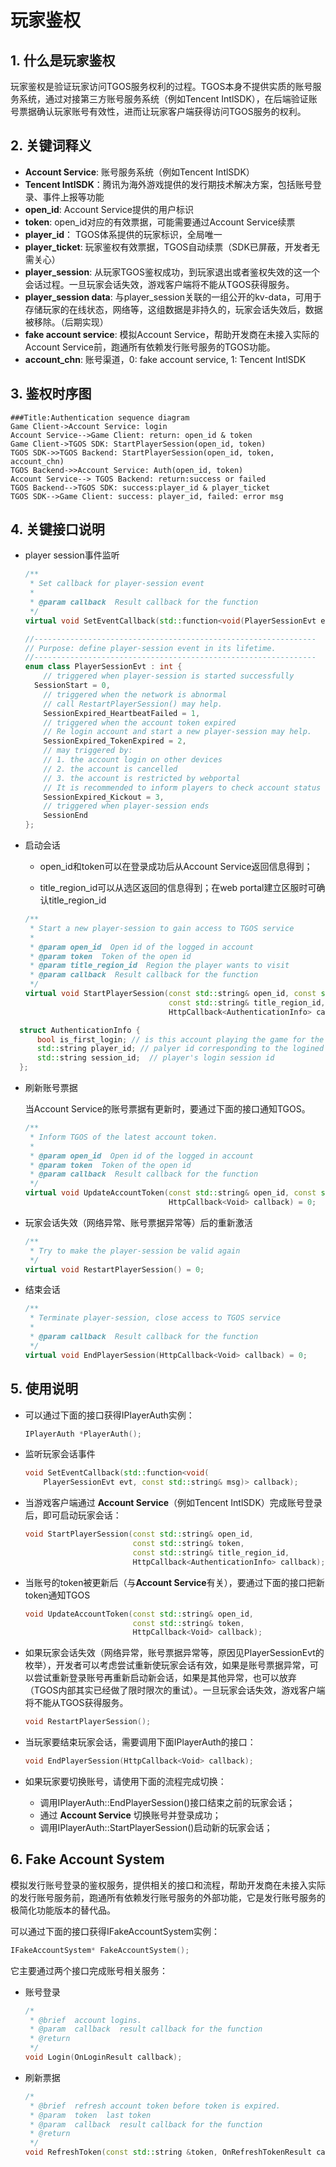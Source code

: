 # 玩家鉴权

## 1. 什么是玩家鉴权

玩家鉴权是验证玩家访问TGOS服务权利的过程。TGOS本身不提供实质的账号服务系统，通过对接第三方账号服务系统（例如Tencent IntlSDK），在后端验证账号票据确认玩家账号有效性，进而让玩家客户端获得访问TGOS服务的权利。

## 2. 关键词释义

- **Account Service**: 账号服务系统（例如Tencent IntlSDK）
- **Tencent IntlSDK**：腾讯为海外游戏提供的发行期技术解决方案，包括账号登录、事件上报等功能
- **open_id**: Account Service提供的用户标识
- **token**: open_id对应的有效票据，可能需要通过Account Service续票
- **player_id**： TGOS体系提供的玩家标识，全局唯一
- **player_ticket**: 玩家鉴权有效票据，TGOS自动续票（SDK已屏蔽，开发者无需关心）
- **player_session**: 从玩家TGOS鉴权成功，到玩家退出或者鉴权失效的这一个会话过程。一旦玩家会话失效，游戏客户端将不能从TGOS获得服务。
- **player_session data**: 与player_session关联的一组公开的kv-data，可用于存储玩家的在线状态，网络等，这组数据是非持久的，玩家会话失效后，数据被移除。（后期实现）
- **fake account service**: 模拟Account Service，帮助开发商在未接入实际的Account Service前，跑通所有依赖发行账号服务的TGOS功能。
- **account_chn**: 账号渠道，0: fake account service, 1: Tencent IntlSDK

## 3. 鉴权时序图

```sequence
###Title:Authentication sequence diagram
Game Client->Account Service: login
Account Service-->Game Client: return: open_id & token
Game Client->TGOS SDK: StartPlayerSession(open_id, token)
TGOS SDK->>TGOS Backend: StartPlayerSession(open_id, token, account_chn)
TGOS Backend->>Account Service: Auth(open_id, token)
Account Service--> TGOS Backend: return:success or failed
TGOS Backend-->TGOS SDK: success:player_id & player_ticket
TGOS SDK-->Game Client: success: player_id, failed: error msg
```

## 4. 关键接口说明

- player session事件监听

  ```c++
  /**
   * Set callback for player-session event
   *
   * @param callback  Result callback for the function
   */
  virtual void SetEventCallback(std::function<void(PlayerSessionEvt evt, const std::string& msg)> callback) = 0;
  
  //---------------------------------------------------------------
  // Purpose: define player-session event in its lifetime.
  //---------------------------------------------------------------
  enum class PlayerSessionEvt : int {
      // triggered when player-session is started successfully
  	SessionStart = 0, 
      // triggered when the network is abnormal
      // call RestartPlayerSession() may help.
      SessionExpired_HeartbeatFailed = 1,
      // triggered when the account token expired
      // Re login account and start a new player-session may help.
      SessionExpired_TokenExpired = 2,
      // may triggered by:
      // 1. the account login on other devices
      // 2. the account is cancelled
      // 3. the account is restricted by webportal
      // It is recommended to inform players to check account status
      SessionExpired_Kickout = 3,  
      // triggered when player-session ends
      SessionEnd
  };
  ```

- 启动会话

  - open_id和token可以在登录成功后从Account Service返回信息得到；

  - title_region_id可以从选区返回的信息得到；在web portal建立区服时可确认title_region_id

  ```c++
  /**
   * Start a new player-session to gain access to TGOS service
   *
   * @param open_id  Open id of the logged in account
   * @param token  Token of the open id
   * @param title_region_id  Region the player wants to visit
   * @param callback  Result callback for the function
   */
  virtual void StartPlayerSession(const std::string& open_id, const std::string& token,
                                  const std::string& title_region_id, 
                                  HttpCallback<AuthenticationInfo> callback) = 0;
  ```
  
```C++
  struct AuthenticationInfo {
      bool is_first_login; // is this account playing the game for the first time 
      std::string player_id; // palyer id corresponding to the logined account
      std::string session_id;  // player's login session id
  };
  ```
  
- 刷新账号票据

  当Account Service的账号票据有更新时，要通过下面的接口通知TGOS。

  ```c++
  /**
   * Inform TGOS of the latest account token.
   *
   * @param open_id  Open id of the logged in account
   * @param token  Token of the open id
   * @param callback  Result callback for the function
   */
  virtual void UpdateAccountToken(const std::string& open_id, const std::string& token,
                                  HttpCallback<Void> callback) = 0;
  ```
  

  
- 玩家会话失效（网络异常、账号票据异常等）后的重新激活

  ```C++
  /**
   * Try to make the player-session be valid again
   */
  virtual void RestartPlayerSession() = 0;
  ```
  
- 结束会话

  ```c++
  /**
   * Terminate player-session, close access to TGOS service
   *
   * @param callback  Result callback for the function
   */
  virtual void EndPlayerSession(HttpCallback<Void> callback) = 0;
  ```

  

## 5. 使用说明

- 可以通过下面的接口获得IPlayerAuth实例：

  ```c++
  IPlayerAuth *PlayerAuth();
  ```

- 监听玩家会话事件

  ```c++
  void SetEventCallback(std::function<void(
      PlayerSessionEvt evt, const std::string& msg)> callback);
  ```

- 当游戏客户端通过 **Account Service**（例如Tencent IntlSDK）完成账号登录后，即可启动玩家会话：

  ```c++
  void StartPlayerSession(const std::string& open_id,
                          const std::string& token,
                          const std::string& title_region_id,
                          HttpCallback<AuthenticationInfo> callback);
  ```

- 当账号的token被更新后（与**Account Service**有关），要通过下面的接口把新token通知TGOS

  ```c++
  void UpdateAccountToken(const std::string& open_id,
                          const std::string& token,
                          HttpCallback<Void> callback);
  ```

- 如果玩家会话失效（网络异常，账号票据异常等，原因见PlayerSessionEvt的枚举），开发者可以考虑尝试重新使玩家会话有效，如果是账号票据异常，可以尝试重新登录账号再重新启动新会话，如果是其他异常，也可以放弃（TGOS内部其实已经做了限时限次的重试）。一旦玩家会话失效，游戏客户端将不能从TGOS获得服务。

  ```C++
  void RestartPlayerSession();
  ```

- 当玩家要结束玩家会话，需要调用下面IPlayerAuth的接口：

  ```C++
  void EndPlayerSession(HttpCallback<Void> callback);
  ```

- 如果玩家要切换账号，请使用下面的流程完成切换：

  - 调用IPlayerAuth::EndPlayerSession()接口结束之前的玩家会话；
  - 通过 **Account Service** 切换账号并登录成功；
  - 调用IPlayerAuth::StartPlayerSession()启动新的玩家会话；

## 6. Fake Account System

模拟发行账号登录的鉴权服务，提供相关的接口和流程，帮助开发商在未接入实际的发行账号服务前，跑通所有依赖发行账号服务的外部功能，它是发行账号服务的极简化功能版本的替代品。

可以通过下面的接口获得IFakeAccountSystem实例：

```C++
IFakeAccountSystem* FakeAccountSystem();
```

它主要通过两个接口完成账号相关服务：

- 账号登录

  ```c++
  /*
   * @brief  account logins.
   * @param  callback  result callback for the function
   * @return  
   */
  void Login(OnLoginResult callback);
  ```

- 刷新票据

  ```c++
  /*
   * @brief  refresh account token before token is expired.
   * @param  token  last token
   * @param  callback  result callback for the function
   * @return  
   */
  void RefreshToken(const std::string &token, OnRefreshTokenResult callback)
  ```

  




